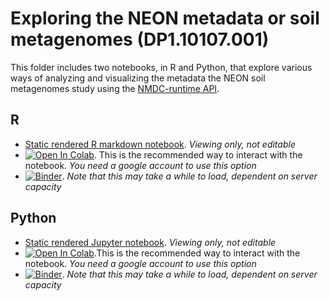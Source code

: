 # Exploring the NEON metadata or soil metagenomes (DP1.10107.001)

This folder includes two notebooks, in R and Python, that explore various ways of analyzing and visualizing the metadata the NEON soil metagenomes study using the [NMDC-runtime API](https://api.microbiomedata.org/docs#/metadata/list_from_collection_nmdcschema__collection_name__get).
 
## R
- [Static rendered R markdown notebook](https://github.com/microbiomedata/notebook_hackathons/blob/main/NEON_ph_by_time/R/NEON_data_exploration.md). _Viewing only, not editable_
- [![Open In Colab](https://colab.research.google.com/assets/colab-badge.svg)](https://colab.research.google.com/github/microbiomedata/notebook_hackathons/blob/main/NEON_ph_by_time/R/NEON_data_exploration.ipynb). This is the recommended way to interact with the notebook.  _You need a google account to use this option_
- [![Binder](https://mybinder.org/badge_logo.svg)](https://mybinder.org/v2/gh/microbiomedata/notebook_hackathons/main?filepath=NEON_ph_by_time/R/NEON_data_exploration.ipynb). _Note that this may take a while to load, dependent on server capacity_

## Python
- [Static rendered Jupyter notebook](https://nbviewer.org/github/microbiomedata/notebook_hackathons/blob/main/NEON_soil_metadata/python/neon_soil_metadata_visual_exploration.ipynb). _Viewing only, not editable_
- [![Open In Colab](https://colab.research.google.com/assets/colab-badge.svg)](https://colab.research.google.com/github/microbiomedata/notebook_hackathons/blob/main/NEON_ph_by_time/python/neon_time_series_data_with_map.ipynb).This is the recommended way to interact with the notebook. _You need a google account to use this option_
- [![Binder](https://mybinder.org/badge_logo.svg)](https://mybinder.org/v2/gh/microbiomedata/notebook_hackathons/main?filepath=NEON_ph_by_time/python/neon_time_series_data_with_map.ipynb). _Note that this may take a while to load, dependent on server capacity_
